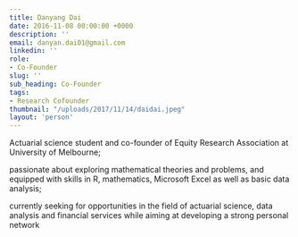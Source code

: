 ```yaml
---
title: Danyang Dai
date: 2016-11-08 00:00:00 +0000
description: ''
email: danyan.dai01@gmail.com
linkedin: ''
role:
- Co-Founder
slug: ''
sub_heading: Co-Founder
tags:
- Research Cofounder
thumbnail: "/uploads/2017/11/14/daidai.jpeg"
layout: 'person'
---
```


Actuarial science student and co-founder of Equity Research Association at University of Melbourne;

passionate about exploring mathematical theories and problems, and equipped with skills in R, mathematics, Microsoft Excel as well as basic data analysis;

currently seeking for opportunities in the field of actuarial science, data analysis and financial services while aiming at developing a strong personal network
